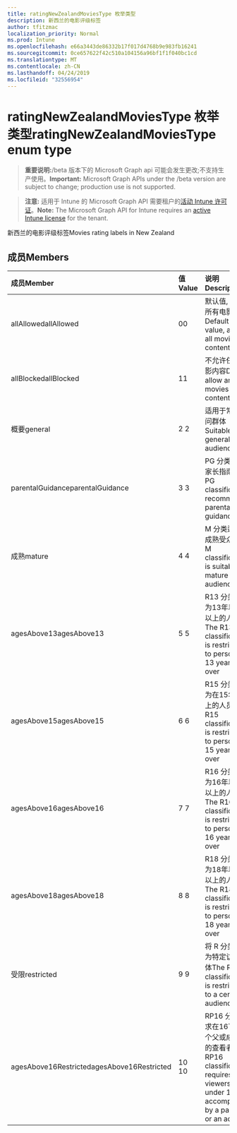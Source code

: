 ```yaml
---
title: ratingNewZealandMoviesType 枚举类型
description: 新西兰的电影评级标签
author: tfitzmac
localization_priority: Normal
ms.prod: Intune
ms.openlocfilehash: e66a3443de86332b17f017d4768b9e983fb16241
ms.sourcegitcommit: 0ce657622f42c510a104156a96bf1f1f040bc1cd
ms.translationtype: MT
ms.contentlocale: zh-CN
ms.lasthandoff: 04/24/2019
ms.locfileid: "32556954"
---
```

# <a name="ratingnewzealandmoviestype-enum-type"></a><span data-ttu-id="40d12-103">ratingNewZealandMoviesType 枚举类型</span><span class="sxs-lookup"><span data-stu-id="40d12-103">ratingNewZealandMoviesType enum type</span></span>

> <span data-ttu-id="40d12-104">**重要说明:**/beta 版本下的 Microsoft Graph api 可能会发生更改;不支持生产使用。</span><span class="sxs-lookup"><span data-stu-id="40d12-104">**Important:** Microsoft Graph APIs under the /beta version are subject to change; production use is not supported.</span></span>

> <span data-ttu-id="40d12-105">**注意:** 适用于 Intune 的 Microsoft Graph API 需要租户的[活动 Intune 许可证](https://go.microsoft.com/fwlink/?linkid=839381)。</span><span class="sxs-lookup"><span data-stu-id="40d12-105">**Note:** The Microsoft Graph API for Intune requires an [active Intune license](https://go.microsoft.com/fwlink/?linkid=839381) for the tenant.</span></span>

<span data-ttu-id="40d12-106">新西兰的电影评级标签</span><span class="sxs-lookup"><span data-stu-id="40d12-106">Movies rating labels in New Zealand</span></span>

## <a name="members"></a><span data-ttu-id="40d12-107">成员</span><span class="sxs-lookup"><span data-stu-id="40d12-107">Members</span></span>
|<span data-ttu-id="40d12-108">成员</span><span class="sxs-lookup"><span data-stu-id="40d12-108">Member</span></span>|<span data-ttu-id="40d12-109">值</span><span class="sxs-lookup"><span data-stu-id="40d12-109">Value</span></span>|<span data-ttu-id="40d12-110">说明</span><span class="sxs-lookup"><span data-stu-id="40d12-110">Description</span></span>|
|:---|:---|:---|
|<span data-ttu-id="40d12-111">allAllowed</span><span class="sxs-lookup"><span data-stu-id="40d12-111">allAllowed</span></span>|<span data-ttu-id="40d12-112">0</span><span class="sxs-lookup"><span data-stu-id="40d12-112">0</span></span>|<span data-ttu-id="40d12-113">默认值, 允许所有电影内容</span><span class="sxs-lookup"><span data-stu-id="40d12-113">Default value, allow all movies content</span></span>|
|<span data-ttu-id="40d12-114">allBlocked</span><span class="sxs-lookup"><span data-stu-id="40d12-114">allBlocked</span></span>|<span data-ttu-id="40d12-115">1</span><span class="sxs-lookup"><span data-stu-id="40d12-115">1</span></span>|<span data-ttu-id="40d12-116">不允许任何电影内容</span><span class="sxs-lookup"><span data-stu-id="40d12-116">Do not allow any movies content</span></span>|
|<span data-ttu-id="40d12-117">概要</span><span class="sxs-lookup"><span data-stu-id="40d12-117">general</span></span>|<span data-ttu-id="40d12-118">2 </span><span class="sxs-lookup"><span data-stu-id="40d12-118">2</span></span>|<span data-ttu-id="40d12-119">适用于常规访问群体</span><span class="sxs-lookup"><span data-stu-id="40d12-119">Suitable for general audience</span></span>|
|<span data-ttu-id="40d12-120">parentalGuidance</span><span class="sxs-lookup"><span data-stu-id="40d12-120">parentalGuidance</span></span>|<span data-ttu-id="40d12-121">3 </span><span class="sxs-lookup"><span data-stu-id="40d12-121">3</span></span>|<span data-ttu-id="40d12-122">PG 分类建议家长指南</span><span class="sxs-lookup"><span data-stu-id="40d12-122">The PG classification recommends parental guidance</span></span>|
|<span data-ttu-id="40d12-123">成熟</span><span class="sxs-lookup"><span data-stu-id="40d12-123">mature</span></span>|<span data-ttu-id="40d12-124">4 </span><span class="sxs-lookup"><span data-stu-id="40d12-124">4</span></span>|<span data-ttu-id="40d12-125">M 分类适用于成熟受众</span><span class="sxs-lookup"><span data-stu-id="40d12-125">The M classification is suitable for mature audience</span></span>|
|<span data-ttu-id="40d12-126">agesAbove13</span><span class="sxs-lookup"><span data-stu-id="40d12-126">agesAbove13</span></span>|<span data-ttu-id="40d12-127">5 </span><span class="sxs-lookup"><span data-stu-id="40d12-127">5</span></span>|<span data-ttu-id="40d12-128">R13 分类限制为13年以上及以上的人员</span><span class="sxs-lookup"><span data-stu-id="40d12-128">The R13 classification is restricted to persons 13 years and over</span></span>|
|<span data-ttu-id="40d12-129">agesAbove15</span><span class="sxs-lookup"><span data-stu-id="40d12-129">agesAbove15</span></span>|<span data-ttu-id="40d12-130">6 </span><span class="sxs-lookup"><span data-stu-id="40d12-130">6</span></span>|<span data-ttu-id="40d12-131">R15 分类限制为在15年和以上的人员</span><span class="sxs-lookup"><span data-stu-id="40d12-131">The R15 classification is restricted to persons 15 years and over</span></span>|
|<span data-ttu-id="40d12-132">agesAbove16</span><span class="sxs-lookup"><span data-stu-id="40d12-132">agesAbove16</span></span>|<span data-ttu-id="40d12-133">7 </span><span class="sxs-lookup"><span data-stu-id="40d12-133">7</span></span>|<span data-ttu-id="40d12-134">R16 分类限制为16年以上及以上的人员</span><span class="sxs-lookup"><span data-stu-id="40d12-134">The R16 classification is restricted to persons 16 years and over</span></span>|
|<span data-ttu-id="40d12-135">agesAbove18</span><span class="sxs-lookup"><span data-stu-id="40d12-135">agesAbove18</span></span>|<span data-ttu-id="40d12-136">8 </span><span class="sxs-lookup"><span data-stu-id="40d12-136">8</span></span>|<span data-ttu-id="40d12-137">R18 分类限制为18年以上及以上的人员</span><span class="sxs-lookup"><span data-stu-id="40d12-137">The R18 classification is restricted to persons 18 years and over</span></span>|
|<span data-ttu-id="40d12-138">受限</span><span class="sxs-lookup"><span data-stu-id="40d12-138">restricted</span></span>|<span data-ttu-id="40d12-139">9 </span><span class="sxs-lookup"><span data-stu-id="40d12-139">9</span></span>|<span data-ttu-id="40d12-140">将 R 分类限制为特定访问群体</span><span class="sxs-lookup"><span data-stu-id="40d12-140">The R classification is restricted to a certain audience</span></span>|
|<span data-ttu-id="40d12-141">agesAbove16Restricted</span><span class="sxs-lookup"><span data-stu-id="40d12-141">agesAbove16Restricted</span></span>|<span data-ttu-id="40d12-142">10 </span><span class="sxs-lookup"><span data-stu-id="40d12-142">10</span></span>|<span data-ttu-id="40d12-143">RP16 分类要求在16下有一个父或成年人的查看者</span><span class="sxs-lookup"><span data-stu-id="40d12-143">The RP16 classification requires viewers under 16 accompanied by a parent or an adult</span></span>|





